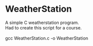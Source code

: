 # WeatherStation
A simple C weatherstation program. <br/>
Had to create this script for a course.<br/>
<br/>
gcc WeatherStation.c -o WeatherStation
